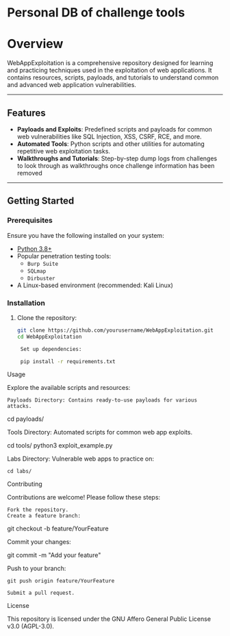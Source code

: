 # Personal DB of challenge tools

# Overview
WebAppExploitation is a comprehensive repository designed for learning and practicing techniques used in the exploitation of web applications. It contains resources, scripts, payloads, and tutorials to understand common and advanced web application vulnerabilities.

---

## Features

- **Payloads and Exploits**: Predefined scripts and payloads for common web vulnerabilities like SQL Injection, XSS, CSRF, RCE, and more.
- **Automated Tools**: Python scripts and other utilities for automating repetitive web exploitation tasks.
- **Walkthroughs and Tutorials**: Step-by-step dump logs from challenges to look through as walkthroughs once challenge information has been removed
---

## Getting Started

### Prerequisites

Ensure you have the following installed on your system:
- [Python 3.8+](https://www.python.org/downloads/)
- Popular penetration testing tools:
  - `Burp Suite`
  - `SQLmap`
  - `Dirbuster`
- A Linux-based environment (recommended: Kali Linux)

### Installation

1. Clone the repository:
   ```bash
   git clone https://github.com/yourusername/WebAppExploitation.git
   cd WebAppExploitation

    Set up dependencies:

    pip install -r requirements.txt

Usage

Explore the available scripts and resources:

    Payloads Directory: Contains ready-to-use payloads for various attacks.

cd payloads/

Tools Directory: Automated scripts for common web app exploits.

cd tools/
python3 exploit_example.py

Labs Directory: Vulnerable web apps to practice on:

    cd labs/

Contributing

Contributions are welcome! Please follow these steps:

    Fork the repository.
    Create a feature branch:

git checkout -b feature/YourFeature

Commit your changes:

git commit -m "Add your feature"

Push to your branch:

    git push origin feature/YourFeature

    Submit a pull request.

License

This repository is licensed under the GNU Affero General Public License v3.0 (AGPL-3.0).
